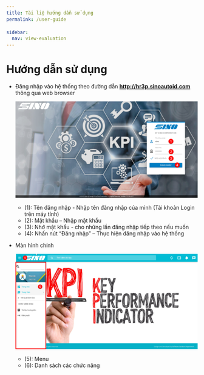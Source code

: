 ```yaml
---
title: Tài liệ hướng dẫn sử dụng
permalink: /user-guide

sidebar:
  nav: view-evaluation
---
```

Hướng dẫn sử dụng
========================
* Đăng nhập vào hệ thống theo đường dẫn **http://hr3p.sinoautoid.com** thông qua web browser

    ![](assets/LogInLogOut/login.png)

    * (1): Tên đăng nhập - Nhập tên đăng nhập của mình (Tài khoản Login trên máy tính)
    * (2): Mật khẩu – Nhập mật khẩu
    * (3): Nhớ mật khẩu -  cho những lần đăng nhập tiếp theo nếu muốn
    * (4): Nhấn nút “Đăng nhập” – Thực hiện đăng nhập vào hệ thống

* Màn hình chính

    ![](assets/LogInLogOut/mainformuser.png)

    * (5): Menu
    * (6): Danh sách các chức năng


